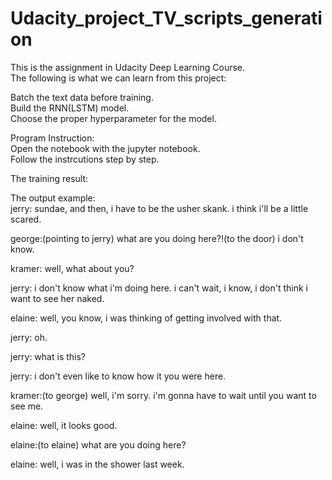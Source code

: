 # Udacity_project_TV_scripts_generation

This is the assignment in Udacity Deep Learning Course.  
The following is what we can learn from this project:  

Batch the text data before training.  
Build the RNN(LSTM) model.  
Choose the proper hyperparameter for the model.  

Program Instruction:  
Open the notebook with the jupyter notebook.  
Follow the instrcutions step by step.  

The training result:

The output example:  
jerry: sundae, and then, i have to be the usher skank. i think i'll be a little scared.

george:(pointing to jerry) what are you doing here?!(to the door) i don't know.

kramer: well, what about you?

jerry: i don't know what i'm doing here. i can't wait, i know, i don't think i want to see her naked.

elaine: well, you know, i was thinking of getting involved with that.

jerry: oh.

jerry: what is this?

jerry: i don't even like to know how it you were here.

kramer:(to george) well, i'm sorry. i'm gonna have to wait until you want to see me.

elaine: well, it looks good.

elaine:(to elaine) what are you doing here?

elaine: well, i was in the shower last week.

